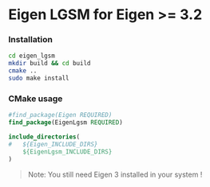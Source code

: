 # Eigen LGSM for Eigen >= 3.2

### Installation

```bash
cd eigen_lgsm
mkdir build && cd build
cmake .. 
sudo make install 
```

### CMake usage

```cmake
#find_package(Eigen REQUIRED)
find_package(EigenLgsm REQUIRED)

include_directories(
#	${Eigen_INCLUDE_DIRS}
	${EigenLgsm_INCLUDE_DIRS}
)
```

> Note: You still need Eigen 3 installed in your system !
